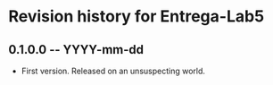 # Revision history for Entrega-Lab5

## 0.1.0.0 -- YYYY-mm-dd

* First version. Released on an unsuspecting world.
